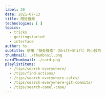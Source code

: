 ```yaml
---
label: 20
date: 2021-07-13
title: 随处搜索
technologies: [ ]
topics:
  - tricks
  - gettingstarted
  - interface
author: hs
subtitle: 使用 "随处搜索"（Shift+Shift）的小技巧
thumbnail: ./thumbnail.png
cardThumbnail: ./card.png
playlistItems:
  - /tips/search-everywhere/
  - /tips/find-actions/
  - /tips/search-everywhere-calcs/
  - /tips/search-everywhere-git-commits/
  - /tips/search-camel-case/
---
```


